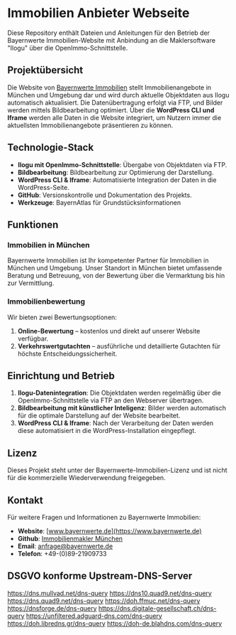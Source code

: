 # Immobilien Anbieter Webseite

Diese Repository enthält Dateien und Anleitungen für den Betrieb der Bayernwerte Immobilien-Website mit Anbindung an die Maklersoftware "Ilogu" über die OpenImmo-Schnittstelle.

## Projektübersicht

Die Website von [Bayernwerte Immobilien](https://www.bayernwerte.de) stellt Immobilienangebote in München und Umgebung dar und wird durch aktuelle Objektdaten aus Ilogu automatisch aktualisiert. Die Datenübertragung erfolgt via FTP, und Bilder werden mittels Bildbearbeitung optimiert. Über die **WordPress CLI und Iframe** werden alle Daten in die Website integriert, um Nutzern immer die aktuellsten Immobilienangebote präsentieren zu können.

## Technologie-Stack

- **Ilogu mit OpenImmo-Schnittstelle**: Übergabe von Objektdaten via FTP.
- **Bildbearbeitung**: Bildbearbeitung zur Optimierung der Darstellung.
- **WordPress CLI & Iframe**: Automatisierte Integration der Daten in die WordPress-Seite.
- **GitHub**: Versionskontrolle und Dokumentation des Projekts.
- **Werkzeuge**: BayernAtlas für Grundstücksinformationen

## Funktionen

### Immobilien in München

Bayernwerte Immobilien ist Ihr kompetenter Partner für Immobilien in München und Umgebung. Unser Standort in München bietet umfassende Beratung und Betreuung, von der Bewertung über die Vermarktung bis hin zur Vermittlung.

### Immobilienbewertung

Wir bieten zwei Bewertungsoptionen:
1. **Online-Bewertung** – kostenlos und direkt auf unserer Website verfügbar.
2. **Verkehrswertgutachten** – ausführliche und detaillierte Gutachten für höchste Entscheidungssicherheit.

## Einrichtung und Betrieb

1. **Ilogu-Datenintegration**: Die Objektdaten werden regelmäßig über die OpenImmo-Schnittstelle via FTP an den Webserver übertragen.
2. **Bildbearbeitung mit künstlicher Inteligenz**: Bilder werden automatisch für die optimale Darstellung auf der Website bearbeitet.
3. **WordPress CLI & Iframe**: Nach der Verarbeitung der Daten werden diese automatisiert in die WordPress-Installation eingepflegt.

## Lizenz

Dieses Projekt steht unter der Bayernwerte-Immobilien-Lizenz und ist nicht für die kommerzielle Wiederverwendung freigegeben.

## Kontakt

Für weitere Fragen und Informationen zu Bayernwerte Immobilien:
- **Website**: [www.bayernwerte.de](https://www.bayernwerte.de)
-  **Github**: [Immobilienmakler München](https://immobilienmakler.github.io/Makler-Muenchen/)
- **Email**: anfrage@bayernwerte.de
- **Telefon**: +49-(0)89-21909733

## DSGVO konforme Upstream-DNS-Server
https://dns.mullvad.net/dns-query
https://dns10.quad9.net/dns-query
https://dns.quad9.net/dns-query
https://doh.ffmuc.net/dns-query
https://dnsforge.de/dns-query
https://dns.digitale-gesellschaft.ch/dns-query
https://unfiltered.adguard-dns.com/dns-query
https://doh.libredns.gr/dns-query
https://doh-de.blahdns.com/dns-query
